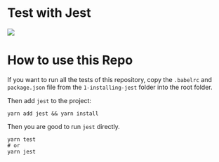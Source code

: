 # Test with Jest
[![](https://vueschool.s3.amazonaws.com/708888a204a5c34a9f12fa16376feeb3/unit-testing-with-jest.png)](https://vueschool.io/courses/test-with-jest)

# How to use this Repo

If you want to run all the tests of this repository,
copy the `.babelrc` and `package.json` file from the `1-installing-jest` folder
into the root folder.

Then add `jest` to the project:

```
yarn add jest && yarn install
```

Then you are good to run `jest` directly.

```
yarn test
# or
yarn jest
```